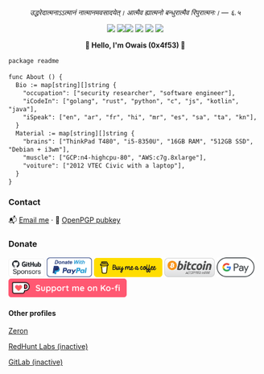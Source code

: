 <p align="center">
  <i>
    उद्धरेदात्मनाऽऽत्मानं नात्मानमवसादयेत्। आत्मैव ह्यात्मनो बन्धुरात्मैव रिपुरात्मनः। — ६.५
  </i>
</p>

<p align="center">
  <img src="https://media.tenor.com/8PlnT9rtCScAAAAi/mew-pokemon.gif" width="65"/> <img src="https://i.pinimg.com/originals/e9/38/d1/e938d18fc07a3ffd16b4864ef2f1308f.gif" width="45"/><img src="https://66.media.tumblr.com/tumblr_ma4fsg8aDZ1rfjowdo1_500.gif" width="50"/> <img src="https://media.tenor.com/0GRl16naN8YAAAAj/pokemon-nintendo.gif" width="55"/> <img src="https://pa1.aminoapps.com/6191/1d2177e5d746c7c38a2d99ae1f25deb373874d86_00.gif" width="60"/> <img src="https://38.media.tumblr.com/94e9f3d457a2916b99fd0cecc0793039/tumblr_n9e0clg7821s3bc1no1_500.gif" width="50"/>
</p>

<p align="center">
  <b size="1">
    🚀 Hello, I'm Owais (0x4f53) 🚀
  </b>
</p>

```golang
package readme

func About () {
  Bio := map[string][]string {
    "occupation": ["security researcher", "software engineer"],
    "iCodeIn": ["golang", "rust", "python", "c", "js", "kotlin", "java"],
    "iSpeak": ["en", "ar", "fr", "hi", "mr", "es", "sa", "ta", "kn"],
  }
  Material := map[string][]string {
    "brains": ["ThinkPad T480", "i5-8350U", "16GB RAM", "512GB SSD", "Debian + i3wm"],
    "muscle": ["GCP:n4-highcpu-80", "AWS:c7g.8xlarge"],
    "voiture": ["2012 VTEC Civic with a laptop"],
  }
}
```

### Contact
📬 [Email me](mailto:owais@0x4f.in)
 ⋅ 
🔏 <a href="https://keys.openpgp.org/vks/v1/by-fingerprint/5B4877332829B7F48ABEC1CBCA2D14E0F9F73BA8">OpenPGP pubkey</a>

### Donate
<a href="https://github.com/sponsors/0x4f53/"><img src="donation_badges/sponsors.png" alt="GitHub Sponsors" width="72"/></a>
<a href="https://www.paypal.me/0x4f"><img src="donation_badges/paypal.png" alt="PayPal" width="90"/></a>
<a href="https://buymeacoffee.com/0x4f"><img src="donation_badges/bmac.png" alt="Buy Me A Coffee" 
 width="136"/></a>
<a href=bitcoin.md><img src="donation_badges/bitcoin.png" alt="Bitcoin address" width="100"/></a>
<a href="https://raw.githubusercontent.com/0x4f53/0x4f53.github.io/master/assets/images/upi_code.png"><img src="donation_badges/gpay.png" alt="GPay" width="75"/></a>
<a href="https://ko-fi.com/o_0x4f"><img src="donation_badges/kofi.png" alt="Ko-Fi"  width="235"/></a>

#### Other profiles

[Zeron](https://github.com/owais-zeron)

[RedHunt Labs (inactive)](https://github.com/owais-redhunt)

[GitLab (inactive)](https://gitlab.com/ThomasCat)
